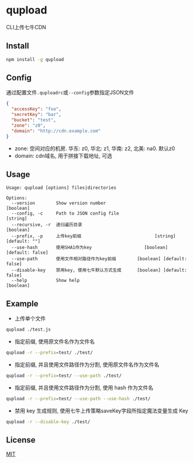 # qupload

CLI上传七牛CDN

## Install

```sh
npm install -g qupload
```

## Config

通过配置文件```.quploadrc```或```--config```参数指定JSON文件

```json
{
  "accessKey": "foo",
  "secretKey": "bar",
  "bucket": "test",
  "zone": "z0",
  "domain": "http://cdn.example.com"
}
```

- zone: 空间对应的机房. 华东: z0, 华北: z1, 华南: z2, 北美: na0. 默认z0
- domain: cdn域名, 用于拼接下载地址, 可选

## Usage

```
Usage: qupload [options] files|directories

Options:
  --version        Show version number                                 [boolean]
  --config, -c     Path to JSON config file                             [string]
  --recursive, -r  递归遍历目录                                        [boolean]
  --prefix, -p     上传key前缀                            [string] [default: ""]
  --use-hash       使用SHA1作为key                    [boolean] [default: false]
  --use-path       使用文件相对路径作为key前缀        [boolean] [default: false]
  --disable-key    禁用key, 使用七牛默认方式生成      [boolean] [default: false]
  --help           Show help                                           [boolean]
```

## Example

- 上传单个文件

```sh
qupload ./test.js
```

- 指定前缀, 使用原文件名作为文件名

```sh
qupload -r --prefix=test/ ./test/
```

- 指定前缀, 并且使用文件路径作为分割, 使用原文件名作为文件名

```sh
qupload -r --prefix=test/ --use-path ./test/
```

- 指定前缀, 并且使用文件路径作为分割, 使用 hash 作为文件名

```sh
qupload -r --prefix=test/ --use-path --use-hash ./test/
```

- 禁用 key 生成规则, 使用七牛上传策略saveKey字段所指定魔法变量生成 Key

```sh
qupload -r --disable-key ./test/
```

## License

[MIT](LICENSE)
